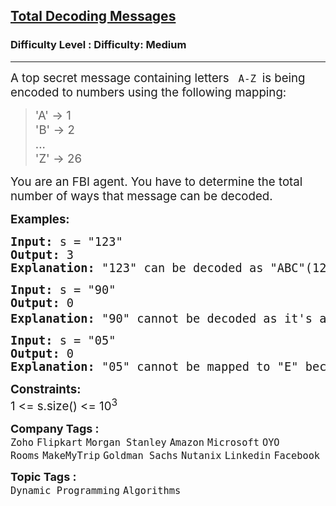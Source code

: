 <h2><a href="https://www.geeksforgeeks.org/problems/total-decoding-messages1235/1?page=2&status=unsolved&sortBy=submissions">Total Decoding Messages</a></h2><h3>Difficulty Level : Difficulty: Medium</h3><hr><div class="problems_problem_content__Xm_eO"><p><span style="font-size: 14pt;">A top secret message containing letters <code>&nbsp;A-Z </code>is being encoded to numbers using the following mapping:</span></p>
<div class="highlighter-rouge">
<blockquote>
<p><span style="font-size: 14pt;">'A' -&gt; 1 <br></span><span style="font-size: 14pt;">'B' -&gt; 2 <br>... <br>'Z' -&gt; 26 </span></p>
</blockquote>
</div>
<p><span style="font-size: 14pt;">You are an FBI agent. You have to determine the total number of ways that message can be decoded.</span></p>
<p><span style="font-size: 14pt;"><strong>Examples:</strong></span></p>
<pre><span style="font-size: 14pt;"><strong>Input: </strong>s = "123"
<strong>Output: </strong>3
<strong>Explanation: </strong>"123" can be decoded as "ABC"(123), "LC"(12 3) and "AW"(1 23).
</span></pre>
<pre><span style="font-size: 14pt;"><strong>Input: </strong>s = "90"
<strong>Output: </strong>0
<strong>Explanation: </strong>"90" cannot be decoded as it's an invalid string and we cannot decode '0'.<sup><br></sup></span></pre>
<pre><span style="font-size: 14pt;"><strong>Input: </strong>s = "05"
<strong>Output: </strong>0
<strong>Explanation: </strong>"05" cannot be mapped to "E" because of the leading zero ("5" is different from "05"), the string is not a valid encoding, so return 0.</span></pre>
<p><span style="font-size: 14pt;"><strong>Constraints:</strong><br>1 &lt;= s.size() &lt;= 10<sup>3</sup></span></p></div><p><span style=font-size:18px><strong>Company Tags : </strong><br><code>Zoho</code>&nbsp;<code>Flipkart</code>&nbsp;<code>Morgan Stanley</code>&nbsp;<code>Amazon</code>&nbsp;<code>Microsoft</code>&nbsp;<code>OYO Rooms</code>&nbsp;<code>MakeMyTrip</code>&nbsp;<code>Goldman Sachs</code>&nbsp;<code>Nutanix</code>&nbsp;<code>Linkedin</code>&nbsp;<code>Facebook</code>&nbsp;<br><p><span style=font-size:18px><strong>Topic Tags : </strong><br><code>Dynamic Programming</code>&nbsp;<code>Algorithms</code>&nbsp;